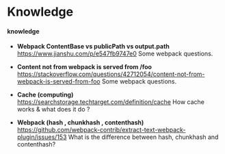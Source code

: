# Knowledge


#### knowledge



- **Webpack ContentBase vs publicPath vs output.path**  
  https://www.jianshu.com/p/e547fb9747e0
  Some webpack questions.

- **Content not from webpack is served from /foo**  
  https://stackoverflow.com/questions/42712054/content-not-from-webpack-is-served-from-foo
  Some webpack questions.

- **Cache (computing)**  
  https://searchstorage.techtarget.com/definition/cache
  How cache works & what does it do ?
  
- **Webpack (hash , chunkhash , contenthash)**  
  https://github.com/webpack-contrib/extract-text-webpack-plugin/issues/153
  What is the difference between hash, chunkhash and contenthash? 
 

 
 
